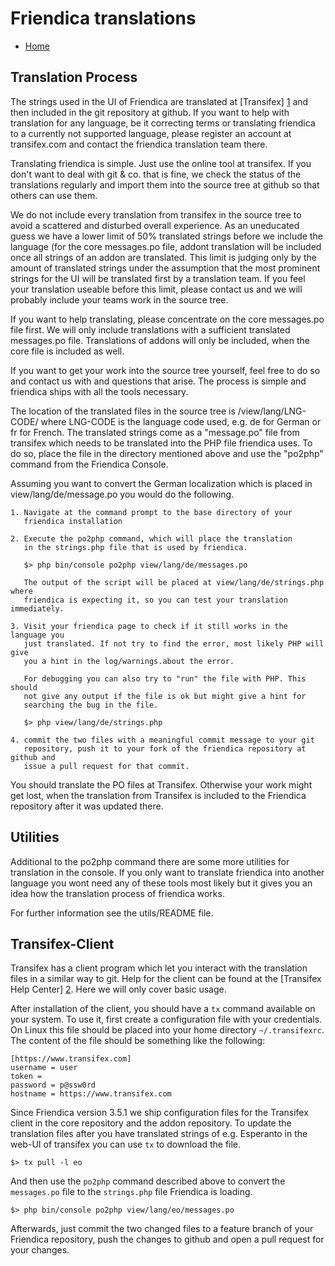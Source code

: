 Friendica translations
======================

* [Home](help)

Translation Process
-------------------

The strings used in the UI of Friendica are translated at [Transifex] [1] and then included in the git repository at github.
If you want to help with translation for any language, be it correcting terms or translating friendica to a currently not supported language, please register an account at transifex.com and contact the friendica translation team there.

Translating friendica is simple.
Just use the online tool at transifex.
If you don't want to deal with git & co. that is fine, we check the status of the translations regularly and import them into the source tree at github so that others can use them.

We do not include every translation from transifex in the source tree to avoid a scattered and disturbed overall experience.
As an uneducated guess we have a lower limit of 50% translated strings before we include the language (for the core messages.po file, addont translation will be included once all strings of an addon are translated.
This limit is judging only by the amount of translated strings under the assumption that the most prominent strings for the UI will be translated first by a translation team.
If you feel your translation useable before this limit, please contact us and we will probably include your teams work in the source tree.

If you want to help translating, please concentrate on the core messages.po file first.
We will only include translations with a sufficient translated messages.po file.
Translations of addons will only be included, when the core file is included as well.

If you want to get your work into the source tree yourself, feel free to do so and contact us with and questions that arise.
The process is simple and friendica ships with all the tools necessary.

The location of the translated files in the source tree is
    /view/lang/LNG-CODE/
where LNG-CODE is the language code used, e.g. de for German or fr for French.
The translated strings come as a "message.po" file from transifex which needs to be translated into the PHP file friendica uses.
To do so, place the file in the directory mentioned above and use the "po2php" command from the Friendica Console.

Assuming you want to convert the German localization which is placed in view/lang/de/message.po you would do the following.

    1. Navigate at the command prompt to the base directory of your
       friendica installation

    2. Execute the po2php command, which will place the translation
       in the strings.php file that is used by friendica.

       $> php bin/console po2php view/lang/de/messages.po

       The output of the script will be placed at view/lang/de/strings.php where
       friendica is expecting it, so you can test your translation immediately.

    3. Visit your friendica page to check if it still works in the language you
       just translated. If not try to find the error, most likely PHP will give
       you a hint in the log/warnings.about the error.

       For debugging you can also try to "run" the file with PHP. This should
       not give any output if the file is ok but might give a hint for
       searching the bug in the file.

       $> php view/lang/de/strings.php

    4. commit the two files with a meaningful commit message to your git
       repository, push it to your fork of the friendica repository at github and
       issue a pull request for that commit.

You should translate the PO files at Transifex.
Otherwise your work might get lost, when the translation from Transifex is included to the Friendica repository after it was updated there.

Utilities
---------

Additional to the po2php command there are some more utilities for translation in the console.
If you only want to translate friendica into another language you wont need any of these tools most likely but it gives you an idea how the translation process of friendica works.

For further information see the utils/README file.

Transifex-Client
----------------

Transifex has a client program which let you interact with the translation files in a similar way to git.
Help for the client can be found at the [Transifex Help Center] [2].
Here we will only cover basic usage.

After installation of the client, you should have a `tx` command available on your system.
To use it, first create a configuration file with your credentials.
On Linux this file should be placed into your home directory `~/.transifexrc`.
The content of the file should be something like the following:

    [https://www.transifex.com]
    username = user
    token =
    password = p@ssw0rd
    hostname = https://www.transifex.com

Since Friendica version 3.5.1 we ship configuration files for the Transifex client in the core repository and the addon repository.
To update the translation files after you have translated strings of e.g. Esperanto in the web-UI of transifex you can use `tx` to download the file.

    $> tx pull -l eo

And then use the `po2php` command described above to convert the `messages.po` file to the `strings.php` file Friendica is loading.

    $> php bin/console po2php view/lang/eo/messages.po

Afterwards, just commit the two changed files to a feature branch of your Friendica repository, push the changes to github and open a pull request for your changes.

[1]:   https://www.transifex.com/projects/p/friendica/
[2]:   https://docs.transifex.com/client/introduction

